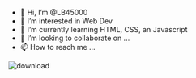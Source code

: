 - 👋 Hi, I’m @LB45000
- 👀 I’m interested in Web Dev
- 🌱 I’m currently learning HTML, CSS, an Javascript
- 💞️ I’m looking to collaborate on ...
- 📫 How to reach me ...

<!---
LB45000/LB45000 is a ✨ special ✨ repository because its `README.md` (this file) appears on your GitHub profile.
You can click the Preview link to take a look at your changes.
--->
![download](https://github.com/LB45000/LB45000/assets/144392042/cfe4a28f-9e9a-485b-af97-6a08f271ebee)







